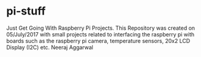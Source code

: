 # pi-stuff
Just Get Going With Raspberry Pi Projects.
This Repository was created on 05/July/2017 with small projects related to interfacing the raspberry pi with boards such as the raspberry pi camera, temperature sensors, 20x2 LCD Display (I2C) etc.
Neeraj Aggarwal
